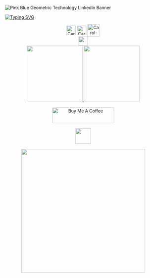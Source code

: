![Pink Blue Geometric Technology LinkedIn Banner](https://user-images.githubusercontent.com/89542446/197632987-fcdd9807-d04c-416a-a150-2f0397037cc3.gif)

<p>
  
[![Typing SVG](https://readme-typing-svg.herokuapp.com/?color=169c7b&size=42&center=true&vCenter=true&width=1150&lines=a+long+time+ago+in+a+galaxy+far+far+away✨;+My+name's+Caroline;Software+Engineering+Student👩🏻‍💻;Welcome!😊;+and+enjoy+a+long+and+prosperous+life🖖🏻;Always🦉)](https://git.io/typing-svg)

<div align="center">  
  <img align="center" alt="Carol-conf" src="https://img.shields.io/badge/AMD-Ryzen_5_5600G-ED1C24?style=for-the-badge&logo=amd&logoColor=white" height="30" target="_blank"/>
  <img align="center" alt="Carol-conf" src="https://img.shields.io/badge/Windows-0078D6?style=for-the-badge&logo=windows&logoColor=white" height="30" target="_blank"/>
   <img align="center" alt="Carol-conf" src="https://cdn.jsdelivr.net/gh/devicons/devicon/icons/ubuntu/ubuntu-plain-wordmark.svg" height="40" target="_blank"/> 
   
  <br> 
    <a href="https://www.linkedin.com/in/carolinevsc" target="_blank"> <img src="https://img.shields.io/badge/LinkedIn-0077B5?style=for-the-badge&logo=linkedin&logoColor=white"/ height="30" >     
    </a>  <br>
    <div align="center">
  <a href="https://github.com/CarolFenixBr">      
     <img height="180em" src="https://github-readme-stats.vercel.app/api?username=CarolFenixBr&show_icons=true&theme=gotham"/>     
  <img height=180 src="https://github-readme-stats.vercel.app/api/top-langs?username=CarolFenixBr&layout=compact&langs_count=8&card_width=320&theme=gotham" />
  </a>   
  
  </div>
  

          
  <br>
  <a href="https://www.buymeacoffee.com/CarolFenixBr" target="_blank"><img src="https://cdn.buymeacoffee.com/buttons/v2/default-yellow.png" alt="Buy Me A Coffee" height="50px" width="200px" target="_blank" ></a>
  <br><br>
  <a href="https://app.picpay.com/user/rhanerys/" target="_blank"><img src="https://img.shields.io/badge/picpay-21C25E?style=for-the-badge&logo=picpay&logoColor=white" height="50px width="200px" target="_blank" ></a>
  <br><br>
    
  <img src="https://media.giphy.com/media/RbDKaczqWovIugyJmW/giphy.gif" height="400px" target="_blank"/>
  
</div>








  

